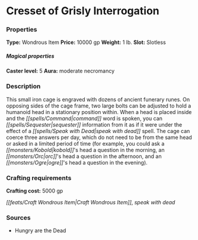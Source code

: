 ﻿---
Title: "Cresset of Grisly Interrogation"
Type: "Wondrous Item"
Price: "10000 gp"
Weight: "1 lb."
Slot: "Slotless"
Caster level: "5"
Aura: "moderate necromancy"
Description: |
  "This small iron cage is engraved with dozens of ancient funerary runes. On opposing sides of the cage frame, two large bolts can be adjusted to hold a humanoid head in a stationary position within. When a head is placed inside and the command word is spoken, you can sequester information from it as if it were under the effect of a _speak with dead_ spell. The cage can coerce three answers per day, which do not need to be from the same head or asked in a limited period of time (for example, you could ask a kobold's head a question in the morning, an orc's head a question in the afternoon, and an ogre's head a question in the evening)."
Crafting cost: "5000 gp"
Sources: "['Hungry are the Dead']"
---

# Cresset of Grisly Interrogation

### Properties

**Type:** Wondrous Item **Price:** 10000 gp **Weight:** 1 lb. **Slot:** Slotless

##### Magical properties

**Caster level:** 5 **Aura:** moderate necromancy

### Description

This small iron cage is engraved with dozens of ancient funerary runes. On opposing sides of the cage frame, two large bolts can be adjusted to hold a humanoid head in a stationary position within. When a head is placed inside and the _[[spells/Command|command]]_ word is spoken, you can _[[spells/Sequester|sequester]]_ information from it as if it were under the effect of a _[[spells/Speak with Dead|speak with dead]]_ spell. The cage can coerce three answers per day, which do not need to be from the same head or asked in a limited period of time (for example, you could ask a _[[monsters/Kobold|kobold]]_'s head a question in the morning, an _[[monsters/Orc|orc]]_'s head a question in the afternoon, and an _[[monsters/Ogre|ogre]]_'s head a question in the evening).

### Crafting requirements

**Crafting cost:** 5000 gp

_[[feats/Craft Wondrous Item|Craft Wondrous Item]]_, _speak with dead_

### Sources

* Hungry are the Dead